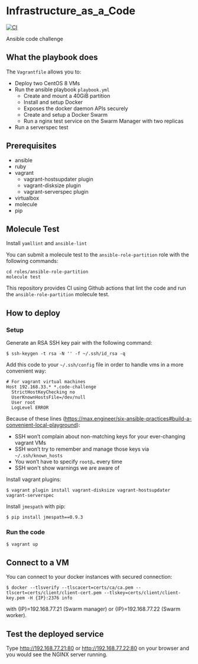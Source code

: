 # Infrastructure_as_a_Code

[![CI](https://github.com/Morat96/infrastructure_as_a_code/workflows/CI/badge.svg)](https://github.com/Morat96/infrastructure_as_a_code/actions?query=workflow%3ACI)

Ansible code challenge

## What the playbook does

The `Vagrantfile` allows you to:

- Deploy two CentOS 8 VMs
- Run the ansible playbook `playbook.yml`
  - Create and mount a 40GiB partition
  - Install and setup Docker
  - Exposes the docker daemon APIs securely
  - Create and setup a Docker Swarm
  - Run a nginx test service on the Swarm Manager with two replicas
- Run a serverspec test

## Prerequisites

- ansible
- ruby
- vagrant
  - vagrant-hostsupdater plugin
  - vagrant-disksize plugin
  - vagrant-serverspec plugin
- virtualbox
- molecule
- pip

## Molecule Test

Install `yamllint` and `ansible-lint`

You can submit a molecule test to the `ansible-role-partition` role with the following commands:

```
cd roles/ansible-role-partition
molecule test
```
This repository provides CI using Github actions that lint the code and run the `ansible-role-partition` molecule test.

## How to deploy

### Setup

Generate an RSA SSH key pair with the following command:

`$ ssh-keygen -t rsa -N '' -f ~/.ssh/id_rsa -q`

Add this code to your `~/.ssh/config` file in order to handle vms in a more convenient way:

```
# For vagrant virtual machines
Host 192.168.33.* *.code-challenge
  StrictHostKeyChecking no
  UserKnownHostsFile=/dev/null
  User root
  LogLevel ERROR
```

Because of these lines (https://max.engineer/six-ansible-practices#build-a-convenient-local-playground):

- SSH won’t complain about non-matching keys for your ever-changing vagrant VMs
- SSH won’t try to remember and manage those keys via `~/.ssh/known_hosts`
- You won’t have to specify `root@…` every time
- SSH won't show warnings we are aware of

Install vagrant plugins:

`$ vagrant plugin install vagrant-disksize vagrant-hostsupdater vagrant-serverspec`

Install `jmespath` with pip:

`$ pip install jmespath==0.9.3`

### Run the code

`$ vagrant up`

## Connect to a VM

You can connect to your docker instances with secured connection:

`$ docker --tlsverify --tlscacert=certs/ca/ca.pem --tlscert=certs/client/client-cert.pem --tlskey=certs/client/client-key.pem -H {IP}:2376 info`

with {IP}=192.168.77.21 (Swarm manager) or {IP}=192.168.77.22 (Swarm worker).

## Test the deployed service

Type http://192.168.77.21:80 or http://192.168.77.22:80 on your browser and you would see the NGINX server running.
